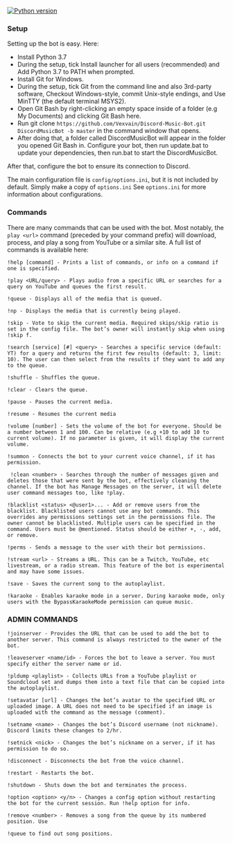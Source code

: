 [![Python version](https://img.shields.io/badge/python-3.5%2C%203.6%2C%203.7-blue.svg)](https://python.org)

### Setup
Setting up the bot is easy. Here: 
* Install Python 3.7
* During the setup, tick Install launcher for all users (recommended) and Add Python 3.7 to PATH when prompted.
* Install Git for Windows.
* During the setup, tick Git from the command line and also 3rd-party software, Checkout Windows-style, commit Unix-style endings, and Use MinTTY (the default terminal MSYS2).
* Open Git Bash by right-clicking an empty space inside of a folder (e.g My Documents) and clicking Git Bash here.
* Run git clone `https://github.com/Vexvain/Discord-Music-Bot.git DiscordMusicBot -b master` in the command window that opens.
* After doing that, a folder called DiscordMusicBot will appear in the folder you opened Git Bash in. Configure your bot, then run update.bat to update your dependencies, then run.bat to start the DiscordMusicBot.

After that, configure the bot to ensure its connection to Discord.

The main configuration file is `config/options.ini`, but it is not included by default. Simply make a copy of `options.ini` See `options.ini` for more information about configurations.

### Commands

There are many commands that can be used with the bot. Most notably, the `play <url>` command (preceded by your command prefix) will download, process, and play a song from YouTube or a similar site. A full list of commands is available here: 

    !help [command] - Prints a list of commands, or info on a command if one is specified.
    
    !play <URL/query> - Plays audio from a specific URL or searches for a query on YouTube and queues the first result.
    
    !queue - Displays all of the media that is queued.
    
    !np - Displays the media that is currently being played.
    
    !skip - Vote to skip the current media. Required skips/skip ratio is set in the config file. The bot’s owner will instantly skip when using !skip f.
    
    !search [service] [#] <query> - Searches a specific service (default: YT) for a query and returns the first few results (default: 3, limit: 10). The user can then select from the results if they want to add any to the queue.
    
    !shuffle - Shuffles the queue.
    
    !clear - Clears the queue.
    
    !pause - Pauses the current media.
    
    !resume - Resumes the current media
    
    !volume [number] - Sets the volume of the bot for everyone. Should be a number between 1 and 100. Can be relative (e.g +10 to add 10 to current volume). If no parameter is given, it will display the current volume.
    
    !summon - Connects the bot to your current voice channel, if it has permission.
     
     !clean <number> - Searches through the number of messages given and deletes those that were sent by the bot, effectively cleaning the channel. If the bot has Manage Messages on the server, it will delete user command messages too, like !play.

    !blacklist <status> <@user1>... - Add or remove users from the blacklist. Blacklisted users cannot use any bot commands. This overrides any permissions settings set in the permissions file. The owner cannot be blacklisted. Multiple users can be specified in the command. Users must be @mentioned. Status should be either +, -, add, or remove.
    
    !perms - Sends a message to the user with their bot permissions.
    
    !stream <url> - Streams a URL. This can be a Twitch, YouTube, etc livestream, or a radio stream. This feature of the bot is experimental and may have some issues.
    
    !save - Saves the current song to the autoplaylist.
    
    !karaoke - Enables karaoke mode in a server. During karaoke mode, only users with the BypassKaraokeMode permission can queue music.
    
### ADMIN COMMANDS

    !joinserver - Provides the URL that can be used to add the bot to another server. This command is always restricted to the owner of the bot.
    
    !leaveserver <name/id> - Forces the bot to leave a server. You must specify either the server name or id.
    
    !pldump <playlist> - Collects URLs from a YouTube playlist or Soundcloud set and dumps them into a text file that can be copied into the autoplaylist.
    
    !setavatar [url] - Changes the bot’s avatar to the specified URL or uploaded image. A URL does not need to be specified if an image is uploaded with the command as the message (comment).
    
    !setname <name> - Changes the bot’s Discord username (not nickname). Discord limits these changes to 2/hr.
    
    !setnick <nick> - Changes the bot’s nickname on a server, if it has permission to do so.
    
    !disconnect - Disconnects the bot from the voice channel.
    
    !restart - Restarts the bot.
    
    !shutdown - Shuts down the bot and terminates the process.
    
    !option <option> <y/n> - Changes a config option without restarting the bot for the current session. Run !help option for info.
    
    !remove <number> - Removes a song from the queue by its numbered position. Use 
    
    !queue to find out song positions.
